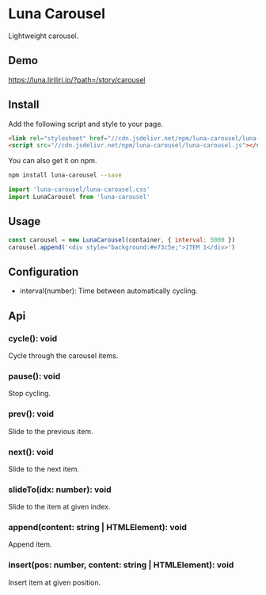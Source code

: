 # Luna Carousel

Lightweight carousel.

## Demo

https://luna.liriliri.io/?path=/story/carousel

## Install

Add the following script and style to your page.

```html
<link rel="stylesheet" href="//cdn.jsdelivr.net/npm/luna-carousel/luna-carousel.css" />
<script src="//cdn.jsdelivr.net/npm/luna-carousel/luna-carousel.js"></script>
```

You can also get it on npm.

```bash
npm install luna-carousel --save
```

```javascript
import 'luna-carousel/luna-carousel.css'
import LunaCarousel from 'luna-carousel'
```

## Usage

```javascript
const carousel = new LunaCarousel(container, { interval: 5000 })
carousel.append('<div style="background:#e73c5e;">ITEM 1</div>')
```

## Configuration

* interval(number): Time between automatically cycling. 

## Api

### cycle(): void

Cycle through the carousel items.

### pause(): void

Stop cycling.

### prev(): void

Slide to the previous item.

### next(): void

Slide to the next item.

### slideTo(idx: number): void

Slide to the item at given index.

### append(content: string | HTMLElement): void

Append item.

### insert(pos: number, content: string | HTMLElement): void

Insert item at given position.